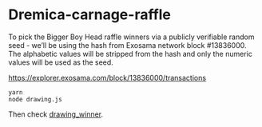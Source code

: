 # Dremica-carnage-raffle

To pick the Bigger Boy Head raffle winners via a publicly verifiable random seed - we’ll be using the hash from Exosama network block #13836000. The alphabetic values will be stripped from the hash and only the numeric values will be used as the seed.

https://explorer.exosama.com/block/13836000/transactions

```
yarn
node drawing.js
```

Then check [drawing_winner](./drawing_winner.json).
